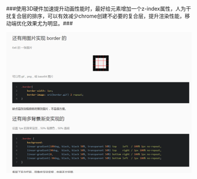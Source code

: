 ###使用3D硬件加速提升动画性能时，最好给元素增加一个z-index属性，人为干扰复合层的排序，可以有效减少chrome创建不必要的复合层，提升渲染性能，移动端优化效果尤为明显。###

<img src="img/1px_borderImg.png" alt="">
<img src="img/1px_border_trandform.png" alt="">